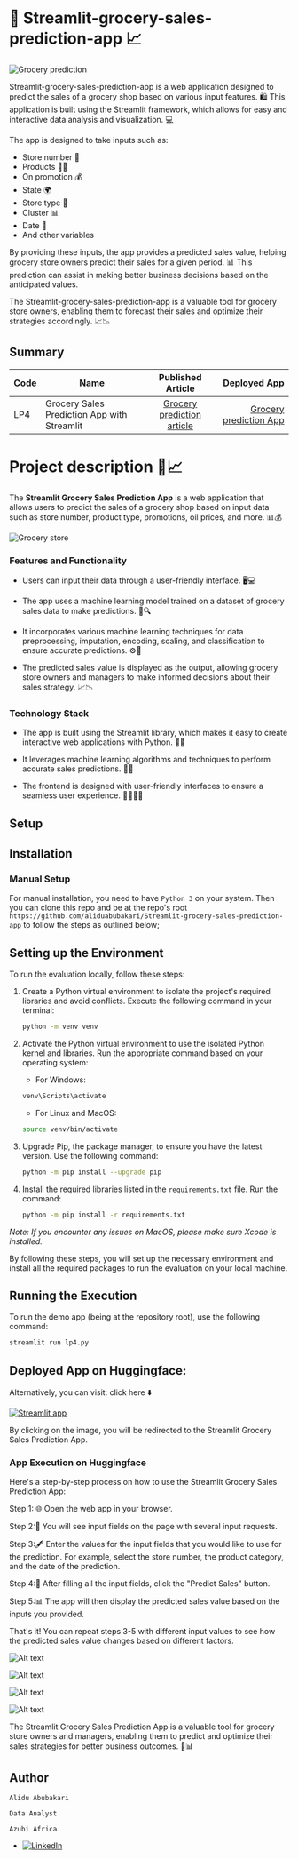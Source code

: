 
# 🛒 **Streamlit-grocery-sales-prediction-app** 📈

![Grocery prediction](images/banner.jpg)

Streamlit-grocery-sales-prediction-app is a web application designed to predict the sales of a grocery shop based on various input features. 🛍️ This application is built using the Streamlit framework, which allows for easy and interactive data analysis and visualization. 💻

The app is designed to take inputs such as:
- Store number 🏪
- Products 🍞🥦
- On promotion 💰
- State 🌍
- Store type 🏬
- Cluster 📊
- Date 📅
- And other variables

By providing these inputs, the app provides a predicted sales value, helping grocery store owners predict their sales for a given period. 📊 This prediction can assist in making better business decisions based on the anticipated values.

The Streamlit-grocery-sales-prediction-app is a valuable tool for grocery store owners, enabling them to forecast their sales and optimize their strategies accordingly. 📈📉


## Summary
| Code      | Name        | Published Article |  Deployed App |
|-----------|-------------|:-------------:|------:|
| LP4 | Grocery Sales Prediction App with Streamlit|  [Grocery prediction article](https://medium.com/@alidu143/building-a-sales-prediction-app-with-streamlit-and-machine-learning-31746625d6ca) | [Grocery prediction App](https://huggingface.co/spaces/Abubakari/Sales_Prediction#sales-prediction-app) |


# Project description 🛒📈

The **Streamlit Grocery Sales Prediction App** is a web application that allows users to predict the sales of a grocery shop based on input data such as store number, product type, promotions, oil prices, and more. 📊💰

![Grocery store](images/grocery_shore.jpg)

### Features and Functionality
- Users can input their data through a user-friendly interface. 🖥️💻

- The app uses a machine learning model trained on a dataset of grocery sales data to make predictions. 🧠🔍

- It incorporates various machine learning techniques for data preprocessing, imputation, encoding, scaling, and classification to ensure accurate predictions. ⚙️🔢

- The predicted sales value is displayed as the output, allowing grocery store owners and managers to make informed decisions about their sales strategy. 📈📉

### Technology Stack

- The app is built using the Streamlit library, which makes it easy to create interactive web applications with Python. 🐍🌐

- It leverages machine learning algorithms and techniques to perform accurate sales predictions. 🤖🔬

- The frontend is designed with user-friendly interfaces to ensure a seamless user experience. 👩‍💻👨‍💻

## Setup

## Installation

### Manual Setup

For manual installation, you need to have `Python 3` on your system. Then you can clone this repo and be at the repo's root `https://github.com/aliduabubakari/Streamlit-grocery-sales-prediction-app` to follow the steps as outlined below; 

## Setting up the Environment

To run the evaluation locally, follow these steps:

1. Create a Python virtual environment to isolate the project's required libraries and avoid conflicts. Execute the following command in your terminal:

    ```bash
    python -m venv venv
    ```
   
2. Activate the Python virtual environment to use the isolated Python kernel and libraries. Run the appropriate command based on your operating system:

    - For Windows:
    ```bash
    venv\Scripts\activate
    ```
    - For Linux and MacOS:
    ```bash
    source venv/bin/activate
    ```

3. Upgrade Pip, the package manager, to ensure you have the latest version. Use the following command:

    ```bash
    python -m pip install --upgrade pip
    ```

4. Install the required libraries listed in the `requirements.txt` file. Run the command:

    ```bash
    python -m pip install -r requirements.txt
    ```

*Note: If you encounter any issues on MacOS, please make sure Xcode is installed.*

By following these steps, you will set up the necessary environment and install all the required packages to run the evaluation on your local machine.

## Running the Execution 

To run the demo app (being at the repository root), use the following command:

```bash
streamlit run lp4.py
```

## Deployed App on Huggingface: 

Alternatively, you can visit: click here ⬇️

[![Streamlit app](images/Huggingface.jpg)](https://huggingface.co/spaces/Abubakari/Sales_Prediction#sales-prediction-app)

By clicking on the image, you will be redirected to the Streamlit Grocery Sales Prediction App.

### App Execution on Huggingface
Here's a step-by-step process on how to use the Streamlit Grocery Sales Prediction App:

Step 1: 🌐 Open the web app in your browser.

Step 2:📝 You will see input fields on the page with several input requests.

Step 3:🖋️ Enter the values for the input fields that you would like to use for the prediction. For example, select the store number, the product category, and the date of the prediction.

Step 4:🚀 After filling all the input fields, click the "Predict Sales" button.

Step 5:📊 The app will then display the predicted sales value based on the inputs you provided.

That's it! You can repeat steps 3-5 with different input values to see how the predicted sales value changes based on different factors.

![Alt text](images/1.png)

![Alt text](images/2.png)

![Alt text](images/3.png)

![Alt text](images/4.png)


The Streamlit Grocery Sales Prediction App is a valuable tool for grocery store owners and managers, enabling them to predict and optimize their sales strategies for better business outcomes. 💪📊



## Author

`Alidu Abubakari`

`Data Analyst`

`Azubi Africa`

- [![LinkedIn](https://img.shields.io/badge/LinkedIn-%230077B5?logo=linkedin&logoColor=white)](https://www.linkedin.com/in/alidu-abubakari-2612bb57/) 





